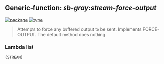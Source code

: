 ## Generic-function: ***sb-gray:stream-force-output***
[![package](https://img.shields.io/badge/Package-SB--GRAY-5f9ea0.svg?style=social&colorA=999999)](../) [![type](https://img.shields.io/badge/Type-Generic--Function-5f9ea0.svg?style=social&colorA=999999)](../#generic-function) 

> Attempts to force any buffered output to be sent. Implements
> FORCE-OUTPUT. The default method does nothing.

### Lambda list
```
(STREAM)
```
